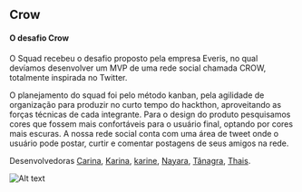 ## Crow

 
#### O desafio  Crow

O Squad recebeu o desafio proposto pela  empresa Everis, no qual devíamos desenvolver um MVP 
de uma rede social chamada CROW, totalmente inspirada no Twitter.

O planejamento do squad foi pelo método kanban, pela agilidade de organização para produzir no curto tempo do hackthon, 
aproveitando as forças técnicas de cada integrante. 
Para o design do produto pesquisamos cores que fossem mais confortáveis para o usuário final, optando por cores mais escuras.
A nossa rede social conta com uma área de tweet onde o usuário pode postar, curtir e comentar postagens de seus amigos na rede.

Desenvolvedoras [Carina](https://github.com/karina1602), [Karina](https://github.com/KarinaFS), [karine](https://github.com/KarineFrontelli), [Nayara](https://github.com/NayaraFugii), [Tânagra](https://github.com/TanagraAndria), [Thais](https://github.com/ThWember).

![Alt text](https://media.giphy.com/media/xePjldyeuU7v2/giphy.gif)
